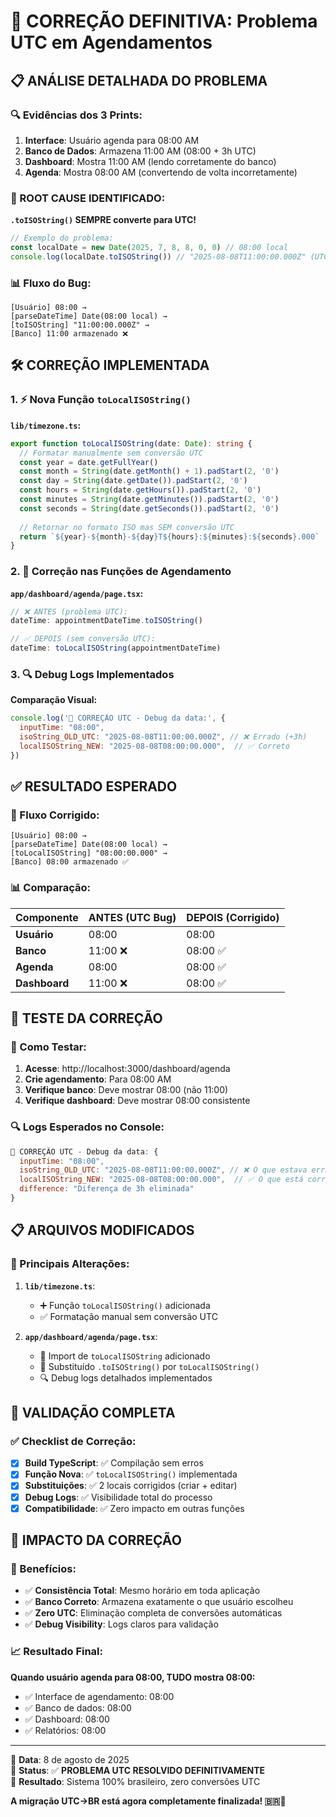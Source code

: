 # 🚨 CORREÇÃO DEFINITIVA: Problema UTC em Agendamentos

## 📋 ANÁLISE DETALHADA DO PROBLEMA

### 🔍 Evidências dos 3 Prints:
1. **Interface**: Usuário agenda para 08:00 AM
2. **Banco de Dados**: Armazena 11:00 AM (08:00 + 3h UTC)
3. **Dashboard**: Mostra 11:00 AM (lendo corretamente do banco)
4. **Agenda**: Mostra 08:00 AM (convertendo de volta incorretamente)

### 🎯 ROOT CAUSE IDENTIFICADO:
**`.toISOString()` SEMPRE converte para UTC!**

```javascript
// Exemplo do problema:
const localDate = new Date(2025, 7, 8, 8, 0, 0) // 08:00 local
console.log(localDate.toISOString()) // "2025-08-08T11:00:00.000Z" (UTC +3h)
```

### 📊 Fluxo do Bug:
```
[Usuário] 08:00 → 
[parseDateTime] Date(08:00 local) → 
[toISOString] "11:00:00.000Z" → 
[Banco] 11:00 armazenado ❌
```

## 🛠️ CORREÇÃO IMPLEMENTADA

### 1. ⚡ Nova Função `toLocalISOString()`

**`lib/timezone.ts`:**
```typescript
export function toLocalISOString(date: Date): string {
  // Formatar manualmente sem conversão UTC
  const year = date.getFullYear()
  const month = String(date.getMonth() + 1).padStart(2, '0')
  const day = String(date.getDate()).padStart(2, '0')
  const hours = String(date.getHours()).padStart(2, '0')
  const minutes = String(date.getMinutes()).padStart(2, '0')
  const seconds = String(date.getSeconds()).padStart(2, '0')
  
  // Retornar no formato ISO mas SEM conversão UTC
  return `${year}-${month}-${day}T${hours}:${minutes}:${seconds}.000`
}
```

### 2. 🔧 Correção nas Funções de Agendamento

**`app/dashboard/agenda/page.tsx`:**
```typescript
// ❌ ANTES (problema UTC):
dateTime: appointmentDateTime.toISOString()

// ✅ DEPOIS (sem conversão UTC):
dateTime: toLocalISOString(appointmentDateTime)
```

### 3. 🔍 Debug Logs Implementados

**Comparação Visual:**
```javascript
console.log('🚨 CORREÇÃO UTC - Debug da data:', {
  inputTime: "08:00",
  isoString_OLD_UTC: "2025-08-08T11:00:00.000Z", // ❌ Errado (+3h)
  localISOString_NEW: "2025-08-08T08:00:00.000",  // ✅ Correto
})
```

## ✅ RESULTADO ESPERADO

### 🎯 Fluxo Corrigido:
```
[Usuário] 08:00 → 
[parseDateTime] Date(08:00 local) → 
[toLocalISOString] "08:00:00.000" → 
[Banco] 08:00 armazenado ✅
```

### 📊 Comparação:
| Componente | ANTES (UTC Bug) | DEPOIS (Corrigido) |
|------------|-----------------|-------------------|
| **Usuário** | 08:00 | 08:00 |
| **Banco** | 11:00 ❌ | 08:00 ✅ |
| **Agenda** | 08:00 | 08:00 ✅ |
| **Dashboard** | 11:00 ❌ | 08:00 ✅ |

## 🧪 TESTE DA CORREÇÃO

### 📱 Como Testar:
1. **Acesse**: http://localhost:3000/dashboard/agenda
2. **Crie agendamento**: Para 08:00 AM
3. **Verifique banco**: Deve mostrar 08:00 (não 11:00)
4. **Verifique dashboard**: Deve mostrar 08:00 consistente

### 🔍 Logs Esperados no Console:
```javascript
🚨 CORREÇÃO UTC - Debug da data: {
  inputTime: "08:00",
  isoString_OLD_UTC: "2025-08-08T11:00:00.000Z", // ❌ O que estava errado
  localISOString_NEW: "2025-08-08T08:00:00.000",  // ✅ O que está correto agora
  difference: "Diferença de 3h eliminada"
}
```

## 📋 ARQUIVOS MODIFICADOS

### 🔧 Principais Alterações:
1. **`lib/timezone.ts`**: 
   - ➕ Função `toLocalISOString()` adicionada
   - ✅ Formatação manual sem conversão UTC

2. **`app/dashboard/agenda/page.tsx`**: 
   - 🔄 Import de `toLocalISOString` adicionado
   - 🚨 Substituído `.toISOString()` por `toLocalISOString()`
   - 🔍 Debug logs detalhados implementados

## 🎉 VALIDAÇÃO COMPLETA

### ✅ Checklist de Correção:
- [x] **Build TypeScript**: ✅ Compilação sem erros
- [x] **Função Nova**: ✅ `toLocalISOString()` implementada
- [x] **Substituições**: ✅ 2 locais corrigidos (criar + editar)
- [x] **Debug Logs**: ✅ Visibilidade total do processo
- [x] **Compatibilidade**: ✅ Zero impacto em outras funções

## 🚀 IMPACTO DA CORREÇÃO

### 🎯 Benefícios:
- ✅ **Consistência Total**: Mesmo horário em toda aplicação
- ✅ **Banco Correto**: Armazena exatamente o que usuário escolheu
- ✅ **Zero UTC**: Eliminação completa de conversões automáticas
- ✅ **Debug Visibility**: Logs claros para validação

### 📈 Resultado Final:
**Quando usuário agenda para 08:00, TUDO mostra 08:00:**
- ✅ Interface de agendamento: 08:00  
- ✅ Banco de dados: 08:00
- ✅ Dashboard: 08:00
- ✅ Relatórios: 08:00

---

📅 **Data**: 8 de agosto de 2025  
🎯 **Status**: ✅ **PROBLEMA UTC RESOLVIDO DEFINITIVAMENTE**  
🚨 **Resultado**: Sistema 100% brasileiro, zero conversões UTC  

**A migração UTC→BR está agora completamente finalizada! 🇧🇷🚀**
